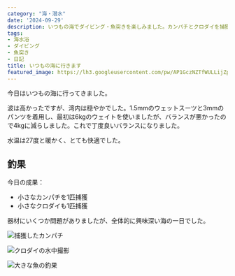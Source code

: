 ```yaml
---
category: "海・潜水"
date: '2024-09-29'
description: いつもの海でダイビング・魚突きを楽しみました。カンパチとクロダイを捕獲し、水温27度の快適な海での体験記。
tags:
- 海水浴
- ダイビング
- 魚突き
- 日記
title: いつもの海に行きます
featured_image: https://lh3.googleusercontent.com/pw/AP1GczNZTfWULLijZpgJBTPXMOPhNbpMhKIoOaAmxSKG2aAVZnsH6YKyusKjzYkMlpjTzhNXRY1V9BKRyKcFJ7pQcECi-70Z9GY0rDiryPHbLLuQV5A2JgbhAVDDwGpjXPNcm8JmbYG0Nn8ALlFHxMUKP5QXjw=s800-no-gm?authuser=0
---
```


<!-- 元のGoogle Photosリンク: https://photos.app.goo.gl/MF6HdrAFj6kQPwG87 -->

今日はいつもの海に行ってきました。

波は高かったですが、湾内は穏やかでした。1.5mmのウェットスーツと3mmのパンツを着用し、最初は6kgのウェイトを使いましたが、バランスが悪かったので4kgに減らしました。これで丁度良いバランスになりました。

水温は27度と暖かく、とても快適でした。

## 釣果

今日の成果：
- 小さなカンパチを1匹捕獲
- 小さなクロダイも1匹捕獲

器材にいくつか問題がありましたが、全体的に興味深い海の一日でした。

![捕獲したカンパチ](https://lh3.googleusercontent.com/pw/AP1GczMAjsIlBtGWMJmDiml42e12C_EL1HkSUmT3vXqPZ2mrdQsScESxpFRDqsYVTqJRTjRGXrS89PZrz7E3H3QRAnf3TY9DEoDqO1JcTjsPB36xJyLje2N9=s800-no-gm?authuser=0)

![クロダイの水中撮影](https://lh3.googleusercontent.com/pw/AP1GczNY4MuVnMNKaSZeyKs7wSfdKq79W0Mxb-d9PYHxrfWAuFMmw8a7eNjM9xD3t_HeXswgBYDPaWCA0XWmVw3c2siYfXhisYiE0mHukwDnYc0S5f7fgEvZ=s800-no-gm?authuser=0)

![大きな魚の釣果](https://lh3.googleusercontent.com/pw/AP1GczNZTfWULLijZpgJBTPXMOPhNbpMhKIoOaAmxSKG2aAVZnsH6YKyusKjzYkMlpjTzhNXRY1V9BKRyKcFJ7pQcECi-70Z9GY0rDiryPHbLLuQV5A2JgbhAVDDwGpjXPNcm8JmbYG0Nn8ALlFHxMUKP5QXjw=s800-no-gm?authuser=0)